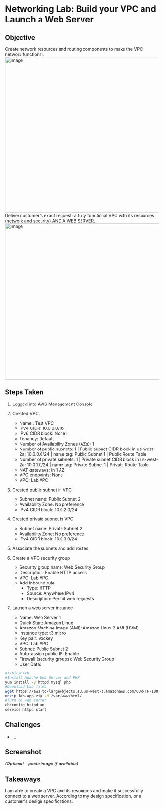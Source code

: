 # Networking Lab: Build your VPC and Launch a Web Server

## Objective
Create network resources and routing components to make the VPC network functional.
<img width="1106" height="510" alt="image" src="https://github.com/user-attachments/assets/e36fd9c1-216c-4a17-b85c-932d2745673a" />
Deliver customer's exact request: a fully functional VPC with its resources (network and security) AND A WEB SERVER.
<img width="1114" height="511" alt="image" src="https://github.com/user-attachments/assets/c4728464-9c9c-475f-bbbc-e00c10aa1882" />

## Steps Taken
1. Logged into AWS Management Console
2. Created VPC.
   - Name : Test VPC
   - IPv4 CIDR: 10.0.0.0/16
   - IPv6 CIDR block: None I
   - Tenancy: Default
   - Number of Availability Zones (AZs): 1
   - Number of public subnets: 1 | Public subnet CIDR block in us-west-2a: 10.0.0.0/24 | name tag: Public Subnet 1 | Public Route Table
   - Number of private subnets: 1 | Private subnet CIDR block in us-west-2a: 10.0.1.0/24 | name tag: Private Subnet 1 | Private Route Table
   - NAT gateways: In 1 AZ
   - VPC endpoints: None
   - VPC: Lab VPC
4. Created public subnet in VPC
   - Subnet name: Public Subnet 2
   - Availability Zone: No preference
   - IPv4 CIDR block: 10.0.2.0/24
5. Created private subnet in VPC
   - Subnet name: Private Subnet 2
   - Availability Zone: No preference
   - IPv4 CIDR block: 10.0.3.0/24
7. Associate the subnets and add routes
8. Create a VPC security group
   - Security group name: Web Security Group
   - Description: Enable HTTP access
   - VPC: Lab VPC.
   - Add Inbound rule
     - Type: HTTP
     - Source: Anywhere IPv4
     - Description: Permit web requests
    
9. Launch a web server instance
    - Name:  Web Server 1
    - Quick Start: Amazon Linux
    - Amazon Machine Image (AMI): Amazon Linux 2 AMI (HVM)
    - Instance type: t3.micro
    - Key pair: vockey
    - VPC: Lab VPC
    - Subnet: Public Subnet 2
    - Auto-assign public IP: Enable
    - Firewall (security groups): Web Security Group
    - User Data:
  
```bash
#!/bin/bash
#Install Apache Web Server and PHP
yum install -y httpd mysql php
#Download Lab files
wget https://aws-tc-largeobjects.s3.us-west-2.amazonaws.com/CUR-TF-100-RESTRT-1/267-lab-NF-build-vpc-web-server/s3/lab-app.zip
unzip lab-app.zip -d /var/www/html/
#Turn on web server
chkconfig httpd on
service httpd start
```

## Challenges
- ...

## Screenshot
_(Optional – paste image if available)_

## Takeaways
I am able to create a VPC and its resources and make it successfully connect to a web server. According to my design specification, or a customer's design specifications.

